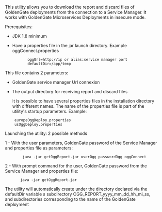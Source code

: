 This utility allows you to download the report and discard files of GoldenGate deployments from the connection to a Service Manager.
It works with GoldenGate Microservices Deployments in insecure mode.

Prerequisites:
- JDK 1.8 minimum
- Have a properties file in the jar launch directory. Example oggConnect.properties

             oggUrl=http://ip or alias:service manager port
             defaultDir=/app/temp
 
This file contains 2 parameters:
- GoldenGate service manager Url connexion
- The output directory for receiving report and discard files

    It is possible to have several properties files in the installation directory with different names. The name of the properties file is part of the utility's startup parameters. Example:

       europeOggDeploy.properties
       usOggDeploy.properties
  

Launching the utility: 2 possible methods


1 - With the user parameters, GoldenGate password of the Service Manager and properties file as parameters:


            java -jar getOggReport.jar userOgg passwordOgg oggConnect


2 - With prompt command for the user, GoldenGate password from the Service Manager and properties file:

           java -jar getOggReport.jar



The utility will automatically create under the directory declared via the defaultDir variable a subdirectory OGG_REPORT_yyyy_mm_dd_hh_mi_ss, and subdirectories corresponding to the name of the GoldenGate deployment
